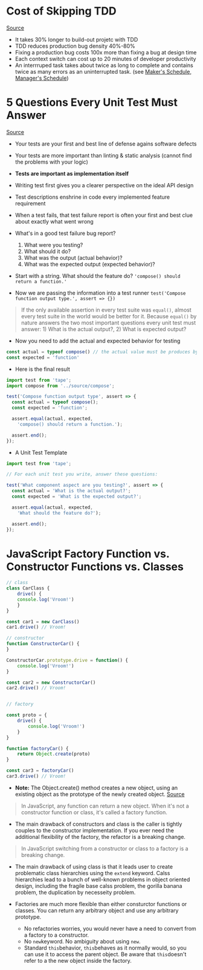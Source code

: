 # Cost of Skipping TDD 

[Source](https://medium.com/javascript-scene/the-outrageous-cost-of-skipping-tdd-code-reviews-57887064c412)

* It takes 30% longer to build-out projetc with TDD
* TDD reduces production bug density 40%-80%
* Fixing a production bug costs 100x more than fixing a bug at design time
* Each context switch can cost up to 20 minutes of developer productivity
* An interrruped task takes about twice as long to complete and contains twice as many errors as an uninterrupted task. (see [Maker's Schedule, Manager's Schedule](http://www.paulgraham.com/makersschedule.html))

# 5 Questions Every Unit Test Must Answer

[Source](https://medium.com/javascript-scene/what-every-unit-test-needs-f6cd34d9836d)

* Your tests are your first and best line of defense agains software defects
* Your tests are more important than linting & static analysis (cannot find the problems with your logic)
* **Tests are important as implementation itself**
* Writing test first gives you a clearer perspective on the ideal API design
* Test descriptions enshrine in code every implemented feature requirement
* When a test fails, that test failure report is often your first and best clue about exactly what went wrong
* What's in a good test failure bug report?
  1) What were you testing?
  2) What should it do?
  3) What was the output (actual behavior)?
  4) What was the expected output (expected behavior)?

* Start with a string. What should the feature do? `'compose() should return a function.'`
* Now we are passing the information into a test runner `test('Compose function output type.', assert => {})`

> If the only available assertion in every test suite was `equal()`, almost every test suite in the world would be better for it. Because `equal()` by nature answers the two most important questions every unit test must answer: 1) What is the actual output?, 2) What is expected output?

* Now you need to add the actual and expected behavior for testing

```js
const actual = typeof compose() // the actual value must be produces by exercising some of the component's public API
const expected = 'function'
```

* Here is the final result

```js
import test from 'tape';
import compose from '../source/compose';

test('Compose function output type', assert => {
  const actual = typeof compose();
  const expected = 'function';

  assert.equal(actual, expected,
    'compose() should return a function.');

  assert.end();
});
```

* A Unit Test Template

```js
import test from 'tape';

// For each unit test you write, answer these questions:

test('What component aspect are you testing?', assert => {
  const actual = 'What is the actual output?';
  const expected = 'What is the expected output?';

  assert.equal(actual, expected,
    'What should the feature do?');

  assert.end();
});

```

# JavaScript Factory Function vs. Constructor Functions vs. Classes

```js
// class
class CarClass {
	drive() {
    console.log('Vroom!')
    }
}

const car1 = new CarClass()
car1.drive() // Vroom!

// constructor
function ConstructorCar() {
}

ConstructorCar.prototype.drive = function() {
	console.log('Vroom!')
}

const car2 = new ConstructorCar()
car2.drive() // Vroom!


// factory

const proto = {
	drive() {
    	console.log('Vroom!')
    }
}

function factoryCar() {
	return Object.create(proto)
}

const car3 = factoryCar()
car3.drive() // Vroom!
```

* **Note:** The Object.create() method creates a new object, using an existing object as the prototype of the newly created object. [Source](https://developer.mozilla.org/en-US/docs/Web/JavaScript/Reference/Global_Objects/Object/create)

> In JavaScript, any function can return a new object. When it's not a constructor function or class, it's called a factory function.

* The main drawback of constructors and class is the caller is tightly couples to the constructor implementation. If you ever need the additional flexibility of the factory, the refactor is a breaking change.

> In JavaScript switching from a constructor or class to a factory is a breaking change.

* The main drawback of using class  is that it leads user to create problematic class hierarchies using the `extend` keyword. Calss hierarchies lead to a bunch of well-known problems in object oriented design, including the fragile base calss problem, the gorilla banana problem, the duplication by necesseity problem. 

* Factories are much more flexible than either consturctor functions or classes. You can return any arbitrary object and use any arbitrary prototype. 
  * No refactories worries, you would never have a need to convert from a factory to a constructor.
  * No `new`keyword. No ambiguity about using `new`.
  * Standard `this`behavior, `this`behaves as it normally would, so you can use it to access the parent object. Be aware that `this`doesn't refer to a the new object inside the factory.
